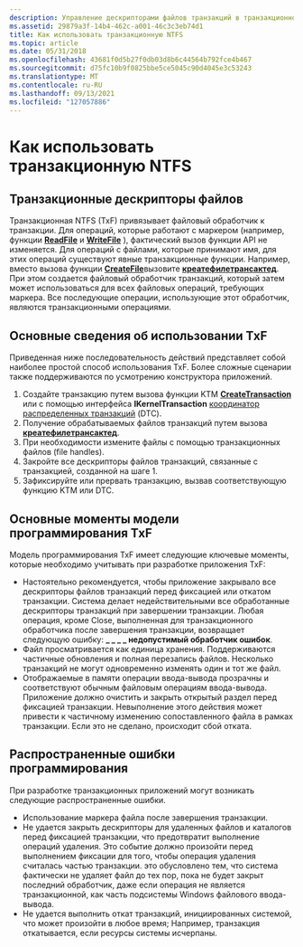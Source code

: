 ```yaml
---
description: Управление дескрипторами файлов транзакций в транзакционной NTFS.
ms.assetid: 29879a3f-14b4-462c-a001-46c3c3eb74d1
title: Как использовать транзакционную NTFS
ms.topic: article
ms.date: 05/31/2018
ms.openlocfilehash: 43681f0d5b27f0db03d8b6c44564b792fce4b467
ms.sourcegitcommit: d75fc10b9f0825bbe5ce5045c90d4045e3c53243
ms.translationtype: MT
ms.contentlocale: ru-RU
ms.lasthandoff: 09/13/2021
ms.locfileid: "127057886"
---
```

# <a name="how-to-use-transactional-ntfs"></a>Как использовать транзакционную NTFS

## <a name="transacted-file-handles"></a>Транзакционные дескрипторы файлов

Транзакционная NTFS (TxF) привязывает файловый обработчик к транзакции. Для операций, которые работают с маркером (например, функции [**ReadFile**](/windows/desktop/api/FileAPI/nf-fileapi-readfile) и [**WriteFile**](/windows/desktop/api/FileAPI/nf-fileapi-writefile) ), фактический вызов функции API не изменяется. Для операций с файлами, которые принимают имя, для этих операций существуют явные транзакционные функции. Например, вместо вызова функции [**CreateFile**](/windows/desktop/api/FileAPI/nf-fileapi-createfilea)вызовите [**креатефилетрансактед**](/windows/desktop/api/WinBase/nf-winbase-createfiletransacteda). При этом создается файловый обработчик транзакций, который затем может использоваться для всех файловых операций, требующих маркера. Все последующие операции, использующие этот обработчик, являются транзакционными операциями.

## <a name="basic-txf-usage"></a>Основные сведения об использовании TxF

Приведенная ниже последовательность действий представляет собой наиболее простой способ использования TxF. Более сложные сценарии также поддерживаются по усмотрению конструктора приложений.

1.  Создайте транзакцию путем вызова функции KTM [**CreateTransaction**](/windows/desktop/api/ktmw32/nf-ktmw32-createtransaction) или с помощью интерфейса **IKernelTransaction** [координатор распределенных транзакций](/previous-versions/windows/desktop/mscs/distributed-transaction-coordinator) (DTC).
2.  Получение обрабатываемых файлов транзакций путем вызова [**креатефилетрансактед**](/windows/desktop/api/WinBase/nf-winbase-createfiletransacteda).
3.  При необходимости измените файлы с помощью транзакционных файлов (file handles).
4.  Закройте все дескрипторы файлов транзакций, связанные с транзакцией, созданной на шаге 1.
5.  Зафиксируйте или прервать транзакцию, вызвав соответствующую функцию KTM или DTC.

## <a name="key-points-of-the-txf-programming-model"></a>Основные моменты модели программирования TxF

Модель программирования TxF имеет следующие ключевые моменты, которые необходимо учитывать при разработке приложения TxF:

-   Настоятельно рекомендуется, чтобы приложение закрывало все дескрипторы файлов транзакций перед фиксацией или откатом транзакции. Система делает недействительными все обработанные дескрипторы транзакций при завершении транзакции. Любая операция, кроме Close, выполненная для транзакционного обработчика после завершения транзакции, возвращает следующую ошибку: **\_ \_ \_ \_ недопустимый обработчик ошибок**.
-   Файл просматривается как единица хранения. Поддерживаются частичные обновления и полная перезапись файлов. Несколько транзакций не могут одновременно изменять один и тот же файл.
-   Отображаемые в памяти операции ввода-вывода прозрачны и соответствуют обычным файловым операциям ввода-вывода. Приложение должно очистить и закрыть открытый раздел перед фиксацией транзакции. Невыполнение этого действия может привести к частичному изменению сопоставленного файла в рамках транзакции. Если это не сделано, происходит сбой отката.

## <a name="common-programming-errors"></a>Распространенные ошибки программирования

При разработке транзакционных приложений могут возникать следующие распространенные ошибки.

-   Использование маркера файла после завершения транзакции.
-   Не удается закрыть дескрипторы для удаленных файлов и каталогов перед фиксацией транзакции, что предотвратит выполнение операций удаления. Это событие должно произойти перед выполнением фиксации для того, чтобы операция удаления считалась частью транзакции. это обусловлено тем, что система фактически не удаляет файл до тех пор, пока не будет закрыт последний обработчик, даже если операция не является транзакционной, как часть подсистемы Windows файлового ввода-вывода.
-   Не удается выполнить откат транзакций, инициированных системой, что может произойти в любое время; Например, транзакция откатывается, если ресурсы системы исчерпаны.

 

 
